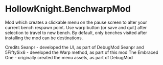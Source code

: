 # HollowKnight.BenchwarpMod

Mod which creates a clickable menu on the pause screen to alter your current bench respawn point. Use warp button (or save and quit) after selection to travel to new bench. By default, only benches visited after installing the mod can be destinations.

Credits
Seanpr - developed the UI, as part of DebugMod
Seanpr and 5FiftySix6 - developed the Warp method, as part of this mod
The Embraced One - originally created the menu assets, as part of DebugMod
